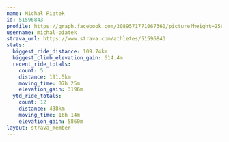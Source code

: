 ```yaml
---
name: Michał Piątek
id: 51596843
profile: https://graph.facebook.com/3089571771067360/picture?height=256&width=256
username: michal-piatek
strava_url: https://www.strava.com/athletes/51596843
stats:
  biggest_ride_distance: 109.74km
  biggest_climb_elevation_gain: 614.4m
  recent_ride_totals:
    count: 5
    distance: 191.5km
    moving_time: 07h 25m
    elevation_gain: 3196m
  ytd_ride_totals:
    count: 12
    distance: 438km
    moving_time: 16h 14m
    elevation_gain: 5860m
layout: strava_member
--- 
```

